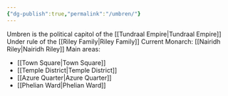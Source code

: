 ```yaml
---
{"dg-publish":true,"permalink":"/umbren/"}
---
```



Umbren is the political capitol of the [[Tundraal Empire\|Tundraal Empire]] Under rule of the [[Riley Family\|Riley Family]] Current Monarch: [[Nairidh Riley\|Nairidh Riley]] Main areas:

- [[Town Square\|Town Square]]
- [[Temple District\|Temple District]]
- [[Azure Quarter\|Azure Quarter]]
- [[Phelian Ward\|Phelian Ward]]